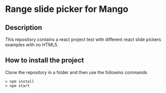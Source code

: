 # Range slide picker for Mango

## Description

This repository contains a react project test with different react slide pickers examples with no HTML5.

## How to install the project

Clone the repository in a folder and then use the followins commands

```
> npm install
> npm start
```